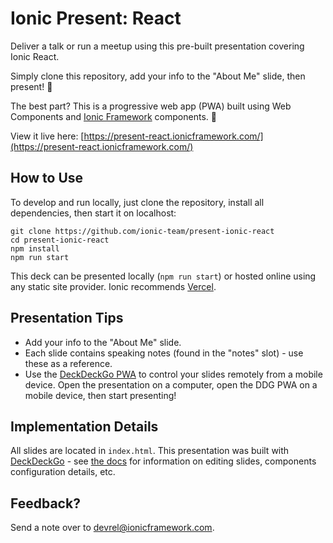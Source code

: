 # Ionic Present: React

Deliver a talk or run a meetup using this pre-built presentation covering Ionic React.

Simply clone this repository, add your info to the "About Me" slide, then present! 🎉

The best part? This is a progressive web app (PWA) built using Web Components and [Ionic Framework](https://ionicframework.com) components. 🚀

View it live here: [https://present-react.ionicframework.com/](https://present-react.ionicframework.com/)

## How to Use

To develop and run locally, just clone the repository, install all dependencies, then start it on localhost:

```
git clone https://github.com/ionic-team/present-ionic-react
cd present-ionic-react
npm install
npm run start
```

This deck can be presented locally (`npm run start`) or hosted online using any static site provider. Ionic recommends [Vercel](https://vercel.com).

## Presentation Tips

* Add your info to the "About Me" slide.
* Each slide contains speaking notes (found in the "notes" slot) - use these as a reference.
* Use the [DeckDeckGo PWA](https://deckdeckgo.app) to control your slides remotely from a mobile device. Open the presentation on a computer, open the DDG PWA on a mobile device, then start presenting!

## Implementation Details

All slides are located in `index.html`. This presentation was built with [DeckDeckGo](https://deckdeckgo.com) - see [the docs](https://docs.deckdeckgo.com) for information on editing slides, components configuration details, etc.

## Feedback?

Send a note over to [devrel@ionicframework.com](mailto:devrel@ionicframework.com).
